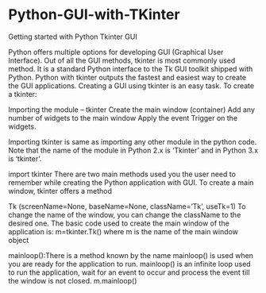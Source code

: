 # Python-GUI-with-TKinter
Getting started with Python Tkinter GUI

Python offers multiple options for developing GUI (Graphical User Interface).
Out of all the GUI methods, tkinter is most commonly used method. 
It is a standard Python interface to the Tk GUI toolkit shipped with Python. 
Python with tkinter outputs the fastest and easiest way to create the GUI applications. 
Creating a GUI using tkinter is an easy task.
To create a tkinter:

Importing the module – tkinter
Create the main window (container)
Add any number of widgets to the main window
Apply the event Trigger on the widgets.

Importing tkinter is same as importing any other module in the python code.
Note that the name of the module in Python 2.x is ‘Tkinter’ and in Python 3.x is ‘tkinter’.

import tkinter
There are two main methods used you the user need to remember while creating the Python application with GUI.
To create a main window, tkinter offers a method 

Tk (screenName=None,  baseName=None,  className=’Tk’,  useTk=1) 
To change the name of the window, you can change the className to the desired one. 
The basic code used to create the main window of the application is:
m=tkinter.Tk() where m is the name of the main window object

mainloop():There is a method known by the name mainloop() is used when you are ready for the application to run. 
mainloop() is an infinite loop used to run the application, wait for an event to occur and process the event till the window is not closed.
m.mainloop()
